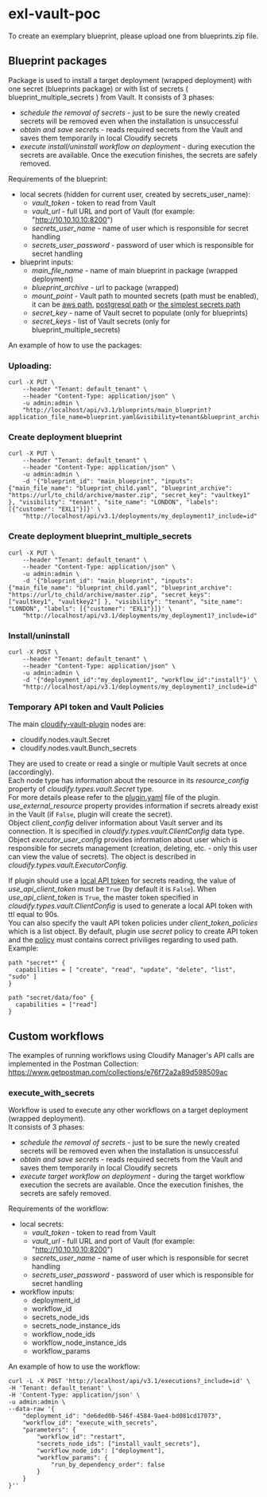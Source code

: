 # exl-vault-poc

To create an exemplary blueprint, please upload one from blueprints.zip file.  

## Blueprint packages
Package is used to install a target deployment (wrapped deployment) with one secret (blueprints package) or with list of secrets ( blueprint_multiple_secrets ) from Vault.
It consists of 3 phases:

 - _schedule the removal of secrets_ - just to be sure the newly created secrets will be removed even when the installation is unsuccessful
 - _obtain and save secrets_ - reads required secrets from the Vault and saves them temporarily in local Cloudify secrets
 - _execute install/uninstall workflow on deployment_ - during execution the secrets are available. Once the execution finishes, the secrets are safely removed.

Requirements of the blueprint:

 - local secrets (hidden for current user, created by secrets_user_name):
   - _vault_token_ - token to read from Vault
   - _vault_url_ - full URL and port of Vault (for example: "http://10.10.10.10:8200")
   - _secrets_user_name_ - name of user which is responsible for secret handling
   - _secrets_user_password_ - password of user which is responsible for secret handling
 - blueprint inputs:
   - _main_file_name_ - name of main blueprint in package (wrapped deployment)
   - _blueprint_archive_ - url to package (wrapped)
   - _mount_point_ - Vault path to mounted secrets (path must be enabled), it can be [aws path](https://www.vaultproject.io/docs/secrets/aws), [postgresql path](https://www.vaultproject.io/docs/secrets/databases/postgresql) or [the simplest secrets path](https://www.vaultproject.io/docs/secrets)
   - _secret_key_ - name of Vault secret to populate (only for blueprints)
   - _secret_keys_ - list of Vault secrets (only for blueprint_multiple_secrets)

An example of how to use the packages:

### Uploading:
```
curl -X PUT \
    --header "Tenant: default_tenant" \
    --header "Content-Type: application/json" \
    -u admin:admin \
    "http://localhost/api/v3.1/blueprints/main_blueprint?application_file_name=blueprint.yaml&visibility=tenant&blueprint_archive_url=https://url/to/archive/master.zip&labels=customer=EXL1"
```

### Create deployment blueprint
```
curl -X PUT \
    --header "Tenant: default_tenant" \
    --header "Content-Type: application/json" \
    -u admin:admin \
    -d '{"blueprint_id": "main_blueprint", "inputs": {"main_file_name": "blueprint_child.yaml", "blueprint_archive": "https://url/to_child/archive/master.zip", "secret_key": "vaultkey1" }, "visibility": "tenant", "site_name": "LONDON", "labels": [{"customer": "EXL1"}]}' \
    "http://localhost/api/v3.1/deployments/my_deployment1?_include=id"
```

### Create deployment blueprint_multiple_secrets
```
curl -X PUT \
    --header "Tenant: default_tenant" \
    --header "Content-Type: application/json" \
    -u admin:admin \
    -d '{"blueprint_id": "main_blueprint", "inputs": {"main_file_name": "blueprint_child.yaml", "blueprint_archive": "https://url/to_child/archive/master.zip", "secret_keys": ["vaultkey1", "vaultkey2"] }, "visibility": "tenant", "site_name": "LONDON", "labels": [{"customer": "EXL1"}]}' \
    "http://localhost/api/v3.1/deployments/my_deployment1?_include=id"
```
### Install/uninstall
```
curl -X POST \
    --header "Tenant: default_tenant" \
    --header "Content-Type: application/json" \
    -u admin:admin \
    -d '{"deployment_id":"my_deployment1", "workflow_id":"install"}' \
    "http://localhost/api/v3.1/deployments/my_deployment1?_include=id"
```

### Temporary API token and Vault Policies
The main [cloudify-vault-plugin](https://github.com/ahmadiesa-abu/cloudify-vault-plugin/tree/exl_changes) nodes are:
- cloudify.nodes.vault.Secret
- cloudify.nodes.vault.Bunch_secrets

They are used to create or read a single or multiple Vault secrets at once (accordingly).  
Each node type has information about the resource in its _resource_config_ property of _cloudify.types.vault.Secret_ type.  
For more details please refer to the [plugin.yaml](https://github.com/ahmadiesa-abu/cloudify-vault-plugin/blob/exl_changes/plugin.yaml) file of the plugin.  
_use_external_resource_ property provides information if secrets already exist in the Vault (if `False`, plugin will create the secret).  
Object _client_config_ deliver information about Vault server and its connection. It is specified in _cloudify.types.vault.ClientConfig_ data type.
Object _executor_user_config_ provides information about user which is responsible for secrets management (creation, deleting, etc. - only this user can view the value of secrets). The object is described in _cloudify.types.vault.ExecutorConfig_.

If plugin should use a [local API token](https://www.vaultproject.io/api-docs/auth/token) for secrets reading, the value of _use_api_client_token_ must be `True` (by default it is `False`). When _use_api_client_token_ is `True`, the master token specified in _cloudify.types.vault.ClientConfig_ is used to generate a local API token with ttl equal to 90s.  
You can also specify the vault API token policies under _client_token_policies_ which is a list object.
By default, plugin use _secret_ policy to create API token and the [policy](https://www.vaultproject.io/docs/concepts/policies) must contains correct priviliges regarding to used path.  
Example:
```
path "secret*" {
  capabilities = [ "create", "read", "update", "delete", "list", "sudo" ]
}

path "secret/data/foo" {
  capabilities = ["read"]
}
```

## Custom workflows
The examples of running workflows using Cloudify Manager's API calls are implemented in the Postman Collection: https://www.getpostman.com/collections/e76f72a2a89d598509ac

### execute_with_secrets

Workflow is used to execute any other workflows on a target deployment (wrapped deployment).  
It consists of 3 phases:
 - _schedule the removal of secrets_ - just to be sure the newly created secrets will be removed even when the installation is unsuccessful
 - _obtain and save secrets_ - reads required secrets from the Vault and saves them temporarily in local Cloudify secrets
 - _execute target workflow on deployment_ - during the target workflow execution the secrets are available. Once the execution finishes, the secrets are safely removed.

Requirements of the workflow:
 - local secrets:
   - _vault_token_ - token to read from Vault
   - _vault_url_ - full URL and port of Vault (for example: "http://10.10.10.10:8200")
   - _secrets_user_name_ - name of user which is responsible for secret handling
   - _secrets_user_password_ - password of user which is responsible for secret handling
 - workflow inputs:
    - deployment_id
    - workflow_id
    - secrets_node_ids
    - secrets_node_instance_ids
    - workflow_node_ids
    - workflow_node_instance_ids
    - workflow_params 

An example of how to use the workflow:
```
curl -L -X POST 'http://localhost/api/v3.1/executions?_include=id' \
-H 'Tenant: default_tenant' \
-H 'Content-Type: application/json' \
-u admin:admin \
--data-raw '{
    "deployment_id": "de6ded0b-546f-4584-9ae4-bd081cd17073",
    "workflow_id": "execute_with_secrets",
    "parameters": {
        "workflow_id": "restart",
        "secrets_node_ids": ["install_vault_secrets"],
        "workflow_node_ids": ["deployment"],
        "workflow_params": {
            "run_by_dependency_order": false
        }
    }
}''
```
